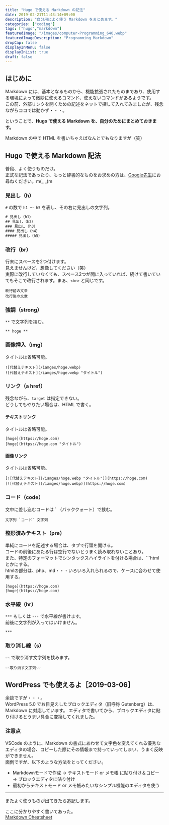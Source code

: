 ```yaml
---
title: "Hugo で使える Markdown の記法"
date: 2019-02-21T11:43:14+09:00
description: "自分用によく使う Markdown をまとめます。"
categories: ["coding"]
tags: ["hugo","markdown"]
featuredImage: "/images/computer-Programming_640.webp"
featuredImageDescription: "Programming Markdown"
dropCap: false
displayInMenu: false
displayInList: true
draft: false
---
```

## はじめに
Markdown には、基本となるものから、機能拡張されたものまであり、使用する環境によって微妙に使えるコマンド、使えないコマンドがあるようです。  
この前、外部リンクを開くための記述をネットで探して入れてみましたが、残念ながらココでは動かず・・・。

ということで、**Hugo で使える Markdown を、自分のためにまとめておきます。**

Markdown の中で HTML を書いちゃえばなんとでもなりますが（笑）

## Hugo で使える Markdown 記法
普段、よく使うものだけ。  
正式な記法であったり、もっと辞書的なものをお求めの方は、[Google先生](https://www.google.co.jp)にお尋ねください。m(_ _)m

### 見出し（h）
`#` の数で `h1 ～ h5` を表し、その右に見出しの文字列。
```txt
# 見出し（h1）
## 見出し（h2）
### 見出し（h3）
#### 見出し（h4）
##### 見出し（h5）
```
### 改行（br）
行末にスペースを2つ付けます。  
見えませんけど、想像してください（笑）  
実際に改行していなくても、スペース2つが間に入っていれば、続けて書いていてもそこで改行されます。まぁ、`<br>` と同じです。

    改行前の文章  
    改行後の文章

### 強調（strong）
`**` で文字列を挟む。

    ** hoge **

### 画像挿入（img）
タイトルは省略可能。

    ![代替えテキスト](/iamges/hoge.webp)
    ![代替えテキスト](/iamges/hoge.webp "タイトル")

### リンク（a href）
残念ながら、`target` は指定できない。  
どうしてもやりたい場合は、HTML で書く。

#### テキストリンク
タイトルは省略可能。

    [hoge](https://hoge.com)
    [hoge](https://hoge.com "タイトル")

#### 画像リンク
タイトルは省略可能。

    [![代替えテキスト](/iamges/hoge.webp "タイトル")](https://hoge.com)
    [![代替えテキスト](/iamges/hoge.webp)](https://hoge.com)

### コード（code）
文中に差し込むコードは ` （バッククォート）で挟む。

    文字列 `コード` 文字列

### 整形済みテキスト（pre）
単純にコードを記述する場合は、タブで行頭を開ける。  
コードの前後にあたる行は空行でないとうまく読み取れないことあり。  
また、特定のフォーマットでシンタックスハイライトを付ける場合は、```html とかにする。  
htmlの部分は、php、md・・・いろいろ入れられるので、ケースに合わせて使用する。

    [hoge](https://hoge.com)
    [hoge](https://hoge.com)

### 水平線（hr）
`***` もしくは `---` で水平線が書けます。  
前後に文字列が入ってはいけません。

    ***

### 取り消し線（s）
`~~` で取り消す文字列を挟みます。

    ~~取り消す文字列~~

## WordPress でも使えるよ［2019-03-06］
余談ですが・・・。  
WordPress 5.0 でお目見えしたブロックエディタ（旧呼称 Gutenberg）は、Markdown に対応しています。
エディタで書いてから、ブロックエディタに貼り付けるとうまい具合に変換してくれました。

### 注意点
VSCode のように、Markdown の書式にあわせて文字色を変えてくれる優秀なエディタの場合、コピーした際にその情報まで持っていってしまい、うまく反映ができません。  
面倒ですが、以下のような方法をとってください。

* Markdownモードで作成 → テキストモード or メモ帳 に貼り付け＆コピー → ブロックエディタに貼り付け
* 最初からテキストモード or メモ帳みたいなシンプル機能のエディタを使う

---
またよく使うものが出てきたら追記します。


ここに分かりやすく書いてあった。  
[Markdown Cheatsheet](https://github.com/adam-p/markdown-here/wiki/Markdown-Cheatsheet "Markdown Cheatsheet")
